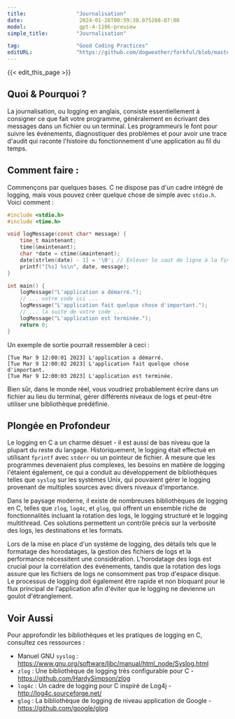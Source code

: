 ```yaml
---
title:                "Journalisation"
date:                  2024-01-26T00:59:38.075288-07:00
model:                 gpt-4-1106-preview
simple_title:         "Journalisation"

tag:                  "Good Coding Practices"
editURL:              "https://github.com/dogweather/forkful/blob/master/content/fr/c/logging.md"
---
```


{{< edit_this_page >}}

## Quoi & Pourquoi ?
La journalisation, ou logging en anglais, consiste essentiellement à consigner ce que fait votre programme, généralement en écrivant des messages dans un fichier ou un terminal. Les programmeurs le font pour suivre les événements, diagnostiquer des problèmes et pour avoir une trace d'audit qui raconte l'histoire du fonctionnement d'une application au fil du temps.

## Comment faire :
Commençons par quelques bases. C ne dispose pas d'un cadre intégré de logging, mais vous pouvez créer quelque chose de simple avec `stdio.h`. Voici comment :

```c
#include <stdio.h>
#include <time.h>

void logMessage(const char* message) {
    time_t maintenant;
    time(&maintenant);
    char *date = ctime(&maintenant);
    date[strlen(date) - 1] = '\0'; // Enlever le saut de ligne à la fin du résultat de ctime()
    printf("[%s] %s\n", date, message);
}

int main() {
    logMessage("L'application a démarré.");
    // ... votre code ici ...
    logMessage("L'application fait quelque chose d'important.");
    // ... la suite de votre code ...
    logMessage("L'application est terminée.");
    return 0;
}
```

Un exemple de sortie pourrait ressembler à ceci :

```
[Tue Mar 9 12:00:01 2023] L'application a démarré.
[Tue Mar 9 12:00:02 2023] L'application fait quelque chose d'important.
[Tue Mar 9 12:00:03 2023] L'application est terminée.
```

Bien sûr, dans le monde réel, vous voudriez probablement écrire dans un fichier au lieu du terminal, gérer différents niveaux de logs et peut-être utiliser une bibliothèque prédéfinie.

## Plongée en Profondeur
Le logging en C a un charme désuet - il est aussi de bas niveau que la plupart du reste du langage. Historiquement, le logging était effectué en utilisant `fprintf` avec `stderr` ou un pointeur de fichier. À mesure que les programmes devenaient plus complexes, les besoins en matière de logging l'étaient également, ce qui a conduit au développement de bibliothèques telles que `syslog` sur les systèmes Unix, qui pouvaient gérer le logging provenant de multiples sources avec divers niveaux d'importance.

Dans le paysage moderne, il existe de nombreuses bibliothèques de logging en C, telles que `zlog`, `log4c`, et `glog`, qui offrent un ensemble riche de fonctionnalités incluant la rotation des logs, le logging structuré et le logging multithread. Ces solutions permettent un contrôle précis sur la verbosité des logs, les destinations et les formats.

Lors de la mise en place d'un système de logging, des détails tels que le formatage des horodatages, la gestion des fichiers de logs et la performance nécessitent une considération. L'horodatage des logs est crucial pour la corrélation des événements, tandis que la rotation des logs assure que les fichiers de logs ne consomment pas trop d'espace disque. Le processus de logging doit également être rapide et non bloquant pour le flux principal de l'application afin d'éviter que le logging ne devienne un goulot d'étranglement.

## Voir Aussi
Pour approfondir les bibliothèques et les pratiques de logging en C, consultez ces ressources :

- Manuel GNU `syslog` : https://www.gnu.org/software/libc/manual/html_node/Syslog.html
- `zlog` : Une bibliothèque de logging très configurable pour C - https://github.com/HardySimpson/zlog
- `log4c` : Un cadre de logging pour C inspiré de Log4j - http://log4c.sourceforge.net/
- `glog` : La bibliothèque de logging de niveau application de Google - https://github.com/google/glog
